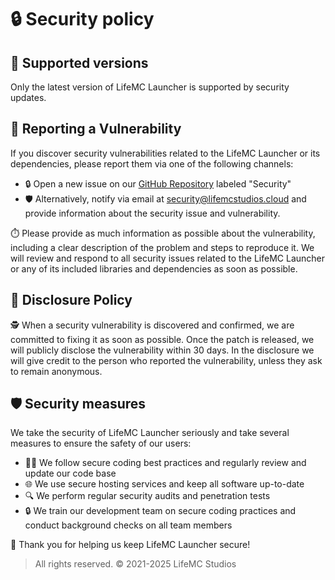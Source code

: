 # 🔒 Security policy 

## 🚀 Supported versions 

Only the latest version of LifeMC Launcher is supported by security updates. 

## 🚨 Reporting a Vulnerability 

If you discover security vulnerabilities related to the LifeMC Launcher or its dependencies, please report them via one of the following channels:

- 🔒 Open a new issue on our [GitHub Repository](https://github.com/LifeMC-Studios/LifeMC-Launcher/issues) labeled "Security" 
- 🛡️ Alternatively, notify via email at security@lifemcstudios.cloud and provide information about the security issue and vulnerability.

⏱️ Please provide as much information as possible about the vulnerability, including a clear description of the problem and steps to reproduce it. We will review and respond to all security issues related to the LifeMC Launcher or any of its included libraries and dependencies as soon as possible.

## 📜 Disclosure Policy 

🕵️ When a security vulnerability is discovered and confirmed, we are committed to fixing it as soon as possible. Once the patch is released, we will publicly disclose the vulnerability within 30 days. In the disclosure we will give credit to the person who reported the vulnerability, unless they ask to remain anonymous.

## 🛡️ Security measures 

We take the security of LifeMC Launcher seriously and take several measures to ensure the safety of our users:

- 👨‍💻 We follow secure coding best practices and regularly review and update our code base 
- 🌐 We use secure hosting services and keep all software up-to-date 
- 🔍 We perform regular security audits and penetration tests 
- 🔒 We train our development team on secure coding practices and conduct background checks on all team members 

🙏 Thank you for helping us keep LifeMC Launcher secure!

> All rights reserved. © 2021-2025 LifeMC Studios
